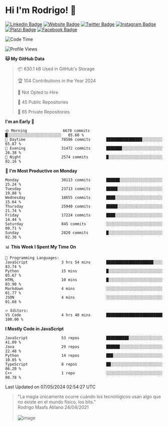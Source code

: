 # Hi I'm Rodrigo! 👋
[![Linkedin Badge](https://img.shields.io/badge/-rmaafs-blue?style=flat&logo=Linkedin&logoColor=white&link=https://www.linkedin.com/in/rmaafs/)](https://www.linkedin.com/in/rmaafs/)
[![Website Badge](https://img.shields.io/badge/-rmaafs.com-0a192f?style=flat&logo=Google-Chrome&logoColor=white&link=https://rmaafs.com)](https://rmaafs.com)
[![Twitter Badge](https://img.shields.io/badge/-@royendero-1ca0f1?style=flat&labelColor=1ca0f1&logo=twitter&logoColor=white&link=https://twitter.com/royendero)](https://twitter.com/royendero)
[![Instagram Badge](https://img.shields.io/badge/-@rmaafs-purple?style=flat&logo=instagram&logoColor=white&link=https://instagram.com/rmaafs/)](https://instagram.com/rmaafs)
[![Platzi Badge](https://img.shields.io/badge/-rmaafs-203845?style=flat&logo=Platzi&logoColor=98CA3F&link=https://platzi.com/p/rmaafs/)](https://platzi.com/p/rmaafs/)
[![Facebook Badge](https://img.shields.io/badge/-rmaafs-046CE4?style=flat&logo=Facebook&logoColor=white&link=https://www.facebook.com/rmaafs/)](https://www.facebook.com/rmaafs/)

<!--START_SECTION:waka-->
![Code Time](http://img.shields.io/badge/Code%20Time-2%2C893%20hrs%2024%20mins-blue)

![Profile Views](http://img.shields.io/badge/Profile%20Views-4-blue)

**🐱 My GitHub Data** 

> 📦 630.1 kB Used in GitHub's Storage 
 > 
> 🏆 104 Contributions in the Year 2024
 > 
> 🚫 Not Opted to Hire
 > 
> 📜 45 Public Repositories 
 > 
> 🔑 65 Private Repositories 
 > 
**I'm an Early 🐤** 

```text
🌞 Morning                6678 commits        █░░░░░░░░░░░░░░░░░░░░░░░░   05.60 % 
🌆 Daytime                78586 commits       ████████████████░░░░░░░░░   65.87 % 
🌃 Evening                31472 commits       ███████░░░░░░░░░░░░░░░░░░   26.38 % 
🌙 Night                  2574 commits        █░░░░░░░░░░░░░░░░░░░░░░░░   02.16 % 
```
📅 **I'm Most Productive on Monday** 

```text
Monday                   30113 commits       ██████░░░░░░░░░░░░░░░░░░░   25.24 % 
Tuesday                  23713 commits       █████░░░░░░░░░░░░░░░░░░░░   19.88 % 
Wednesday                18655 commits       ████░░░░░░░░░░░░░░░░░░░░░   15.64 % 
Thursday                 25940 commits       █████░░░░░░░░░░░░░░░░░░░░   21.74 % 
Friday                   17224 commits       ████░░░░░░░░░░░░░░░░░░░░░   14.44 % 
Saturday                 845 commits         ░░░░░░░░░░░░░░░░░░░░░░░░░   00.71 % 
Sunday                   2820 commits        █░░░░░░░░░░░░░░░░░░░░░░░░   02.36 % 
```


📊 **This Week I Spent My Time On** 

```text
💬 Programming Languages: 
JavaScript               3 hrs 54 mins       █████████████████████░░░░   83.74 % 
Python                   15 mins             █░░░░░░░░░░░░░░░░░░░░░░░░   05.67 % 
HTML                     10 mins             █░░░░░░░░░░░░░░░░░░░░░░░░   03.90 % 
Markdown                 4 mins              ░░░░░░░░░░░░░░░░░░░░░░░░░   01.77 % 
JSON                     4 mins              ░░░░░░░░░░░░░░░░░░░░░░░░░   01.68 % 

🔥 Editors: 
VS Code                  4 hrs 40 mins       █████████████████████████   100.00 % 
```

**I Mostly Code in JavaScript** 

```text
JavaScript               53 repos            ██████████░░░░░░░░░░░░░░░   41.09 % 
Java                     29 repos            ██████░░░░░░░░░░░░░░░░░░░   22.48 % 
Python                   14 repos            ███░░░░░░░░░░░░░░░░░░░░░░   10.85 % 
TypeScript               8 repos             ██░░░░░░░░░░░░░░░░░░░░░░░   06.20 % 
C++                      1 repo              ░░░░░░░░░░░░░░░░░░░░░░░░░   00.78 % 
```




 Last Updated on 07/05/2024 02:54:27 UTC
<!--END_SECTION:waka-->

> "La magia únicamente ocurre cuándo los tecnológicos usan algo que no existe en el mundo físico, los bits."<br>
>  Rodrigo Maafs Atilano 24/04/2021
<br><br>
![image](https://user-images.githubusercontent.com/47652130/116024039-ff6eb680-a612-11eb-8b42-290c8922697e.png)
